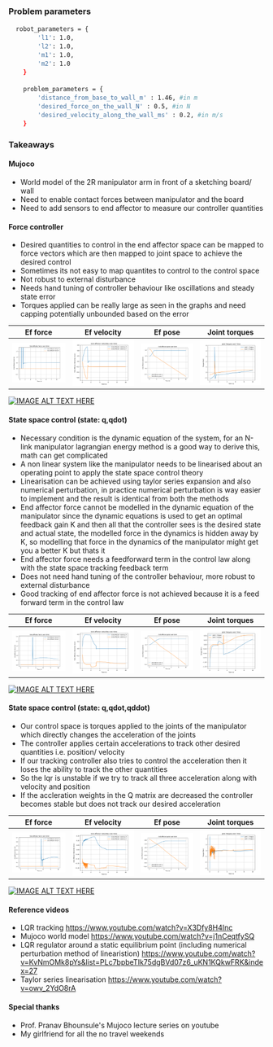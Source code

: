 ### Problem parameters

```bash
  robot_parameters = {
        'l1': 1.0,
        'l2': 1.0,
        'm1': 1.0,
        'm2': 1.0
    }

    problem_parameters = {
        'distance_from_base_to_wall_m' : 1.46, #in m
        'desired_force_on_the_wall_N' : 0.5, #in N
        'desired_velocity_along_the_wall_ms' : 0.2, #in m/s
    }
```

### Takeaways

#### Mujoco
* World model of the 2R manipulator arm in front of a sketching board/ wall
* Need to enable contact forces between manipulator and the board
* Need to add sensors to end affector to measure our controller quantities

#### Force controller
* Desired quantities to control in the end affector space can be mapped to force vectors which are then mapped to joint space to achieve the desired control
* Sometimes its not easy to map quantites to control to the control space
* Not robust to external disturbance
* Needs hand tuning of controller behaviour like oscillations and steady state error
* Torques applied can be really large as seen in the graphs and need capping potentially unbounded based on the error

|    Ef force     |      Ef velocity    |   Ef pose     |    Joint torques     |
| ----------------------------------------------------------------------------------------------------------------------------------------------------------- | ---------------------------------------------------------------------------------------------------------------------------------------------------------- | ---------------------------------------------------------------------------------------------------------------------------------------------------------- | ---------------------------------------------------------------------------------------------------------------------------------------------------------- | 
| <img src="media/graphs/force_control/ef_force.png" width=""> | <img src="media/graphs/force_control/ef_velocity.png" width=""> | <img src="media/graphs/force_control/ef_pose.png" width=""> |  <img src="media/graphs/force_control/joint_torques.png" width=""> |

[![IMAGE ALT TEXT HERE](https://img.youtube.com/vi/PjQ09tPuV74/0.jpg)](https://www.youtube.com/watch?v=PjQ09tPuV74)

#### State space control (state: q,qdot)
* Necessary condition is the dynamic equation of the system, for an N-link manipulator lagrangian energy method is a good way to derive this, math can get complicated
* A non linear system like the manipulator needs to be linearised about an operating point to apply the state space control theory
* Linearisation can be achieved using taylor series expansion and also numerical perturbation, in practice numerical perturbation is way easier to implement and the result is identical from both the methods
* End affector force cannot be modelled in the dynamic equation of the manipulator since the dynamic equations is used to get an optimal feedback gain K and then all that the controller sees is the desired state and actual state, the modelled force in the dynamics is hidden away by K, so modelling that force in the dynamics of the manipulator might get you a better K but thats it
* End affector force needs a feedforward term in the control law along with the state space tracking feedback term
* Does not need hand tuning of the controller behaviour, more robust to external disturbance
* Good tracking of end affector force is not achieved because it is a feed forward term in the control law

|    Ef force     |      Ef velocity    |   Ef pose     |    Joint torques     |
| ----------------------------------------------------------------------------------------------------------------------------------------------------------- | ---------------------------------------------------------------------------------------------------------------------------------------------------------- | ---------------------------------------------------------------------------------------------------------------------------------------------------------- | ---------------------------------------------------------------------------------------------------------------------------------------------------------- | 
| <img src="media/graphs/oc_control_4/ef_force.png" width=""> | <img src="media/graphs/oc_control_4/ef_velocity.png" width=""> | <img src="media/graphs/oc_control_4/ef_pose.png" width=""> |  <img src="media/graphs/oc_control_4/joint_torques.png" width=""> |

[![IMAGE ALT TEXT HERE](https://img.youtube.com/vi/pJ1vW_-F52E/0.jpg)](https://www.youtube.com/watch?v=pJ1vW_-F52E)

#### State space control (state: q,qdot,qddot)
* Our control space is torques applied to the joints of the manipulator which directly changes the acceleration of the joints
* The controller applies certain accelerations to track other desired quantities i.e. position/ velocity
* If our tracking controller also tries to control the acceleration then it loses the ability to track the other quantities
* So the lqr is unstable if we try to track all three acceleration along with velocity and position
* If the accleration weights in the Q matrix are decreased the controller becomes stable but does not track our desired acceleration

|    Ef force     |      Ef velocity    |   Ef pose     |    Joint torques     |
| ----------------------------------------------------------------------------------------------------------------------------------------------------------- | ---------------------------------------------------------------------------------------------------------------------------------------------------------- | ---------------------------------------------------------------------------------------------------------------------------------------------------------- | ---------------------------------------------------------------------------------------------------------------------------------------------------------- | 
| <img src="media/graphs/oc_control_6/ef_force.png" width=""> | <img src="media/graphs/oc_control_6/ef_velocity.png" width=""> | <img src="media/graphs/oc_control_6/ef_pose.png" width=""> |  <img src="media/graphs/oc_control_6/joint_torques.png" width=""> |

[![IMAGE ALT TEXT HERE](https://img.youtube.com/vi/eDi9D-U_llk/0.jpg)](https://www.youtube.com/watch?v=eDi9D-U_llk)

#### Reference videos
* LQR tracking https://www.youtube.com/watch?v=X3Dfy8H4Inc
* Mujoco world model https://www.youtube.com/watch?v=j1nCeqtfySQ
* LQR regulator around a static equilibrium point (including numerical perturbation method of linearistion) https://www.youtube.com/watch?v=KvNmOMk8pYs&list=PLc7bpbeTIk75dgBVd07z6_uKN1KQkwFRK&index=27
* Taylor series linearisation https://www.youtube.com/watch?v=owv_2YdO8rA

#### Special thanks
* Prof. Pranav Bhounsule's Mujoco lecture series on youtube
* My girlfriend for all the no travel weekends
